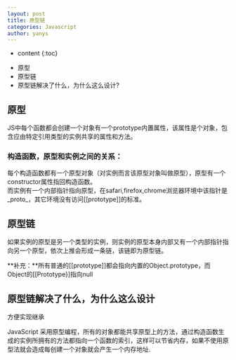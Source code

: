 ```yaml
---
layout: post
title: 原型链 
categories: Javascript
author: yanys
---  
```


* content
{:toc}
- 原型
- 原型链
- 原型链解决了什么，为什么这么设计?




## 原型
JS中每个函数都会创建一个对象有一个prototype内置属性，该属性是个对象，包含应由特定引用类型的实例共享的属性和方法。  
### 构造函数，原型和实例之间的关系：
每个构造函数都有一个原型对象（对实例而言该原型对象叫做原型），原型有一个constructor属性指回构造函数。  
而实例有一个内部指针指向原型，在safari,firefox,chrome浏览器环境中该指针是_proto_，其它环境没有访问[[prototype]]的标准。
## 原型链
如果实例的原型是另一个类型的实例，则实例的原型本身内部又有一个内部指针指向另一个原型，依次上推会形成一条链，该链即为原型链。
  
  **补充：**所有普通的[[prototype]]都会指向内置的Object.prototype，而Object的[[Prototype}]指向null


## 原型链解决了什么，为什么这么设计
方便实现继承 

JavaScript 采用原型编程，所有的对象都能共享原型上的方法，通过构造函数生成的实例所拥有的方法都指向一个函数的索引，这样可以节省内存，如果不使用原型法就会造成每创建一个对象就会产生一个内存地址.




